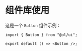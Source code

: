 # 组件库使用

这是一个 `Button` 组件示例：

```tsx
import { Button } from "@ol/ui";

export default () => <Button />;
```
